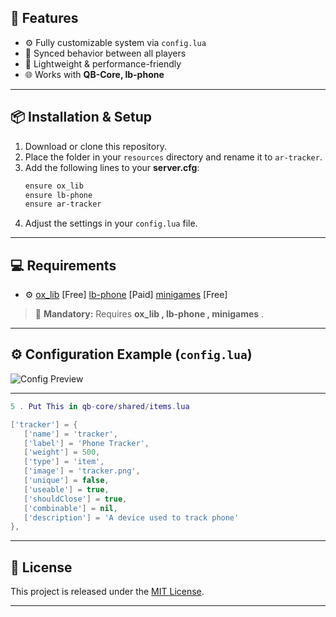 

## 🌟 Features
- ⚙️ Fully customizable system via `config.lua`
- 🔄 Synced behavior between all players
- 💨 Lightweight & performance-friendly
- 🌐 Works with **QB-Core, lb-phone**

---


## 📦 Installation & Setup
1. Download or clone this repository.  
2. Place the folder in your `resources` directory and rename it to `ar-tracker`.  
3. Add the following lines to your **server.cfg**:
    ```bash
    ensure ox_lib
    ensure lb-phone
    ensure ar-tracker
    ```
4. Adjust the settings in your `config.lua` file.  
 
 ---

## 💻 Requirements
- ⚙️ 
[ox_lib](https://github.com/overextended/ox_lib)  [Free]
[lb-phone](https://lbscripts.com)  [Paid]
[minigames](https://cdn.discordapp.com/attachments/956985723800678440/1431621576360460319/minigames.zip?ex=68fe14fe&is=68fcc37e&hm=156fcd578dacd0ed61f0e565269272a65e791a7d6a14cde2f37a613af8fef094&) [Free]
> 🧩 **Mandatory:** Requires **ox_lib , lb-phone , minigames** .

---


## ⚙️ Configuration Example (`config.lua`)

![Config Preview](https://cdn.discordapp.com/attachments/956985723800678440/1431625619417858190/code-snapshot.png?ex=68fe18c1&is=68fcc741&hm=b1f14b381d901decd18c509de291e41922e6abe828cbe8df3cd42c7e64968c16&)

---


 ```lua
5 . Put This in qb-core/shared/items.lua

['tracker'] = {
    ['name'] = 'tracker',
    ['label'] = 'Phone Tracker',
    ['weight'] = 500,
    ['type'] = 'item',
    ['image'] = 'tracker.png',
    ['unique'] = false,
    ['useable'] = true,
    ['shouldClose'] = true,
    ['combinable'] = nil,
    ['description'] = 'A device used to track phone'
},
```
---

## 📝 License

This project is released under the [MIT License](https://opensource.org/licenses/MIT).


---

